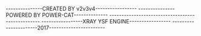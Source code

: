 ﻿---------------CREATED BY v2v3v4-----------------
﻿---------------POWERED BY POWER-CAT--------------
﻿-------------------------------------------------
﻿-----------------XRAY YSF ENGINE-----------------
﻿----------------------2017-----------------------
